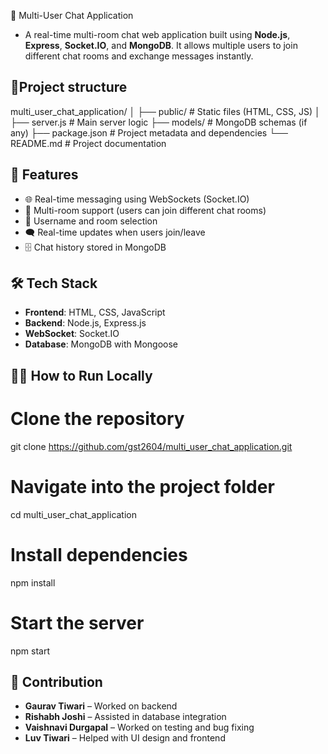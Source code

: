 💬 Multi-User Chat Application

- A real-time multi-room chat web application built using **Node.js**, **Express**, **Socket.IO**, and **MongoDB**. It allows multiple users to join different chat rooms and exchange messages instantly.

## 📁Project structure

multi_user_chat_application/
│
├── public/              # Static files (HTML, CSS, JS)
│
├── server.js            # Main server logic
├── models/              # MongoDB schemas (if any)
├── package.json         # Project metadata and dependencies
└── README.md            # Project documentation

## 🚀 Features

- 🌐 Real-time messaging using WebSockets (Socket.IO)
- 👥 Multi-room support (users can join different chat rooms)
- 🧾 Username and room selection
- 🗨️ Real-time updates when users join/leave
- 🗄️ Chat history stored in MongoDB

## 🛠️ Tech Stack

- **Frontend**: HTML, CSS, JavaScript
- **Backend**: Node.js, Express.js
- **WebSocket**: Socket.IO
- **Database**: MongoDB with Mongoose

## 🧑‍💻 How to Run Locally

# Clone the repository
git clone https://github.com/gst2604/multi_user_chat_application.git

# Navigate into the project folder
cd multi_user_chat_application

# Install dependencies
npm install

# Start the server
npm start

## 🤝 Contribution

- **Gaurav Tiwari** – Worked on backend
- **Rishabh Joshi** – Assisted in database integration
- **Vaishnavi Durgapal** – Worked on testing and bug fixing
- **Luv Tiwari** – Helped with UI design and frontend
